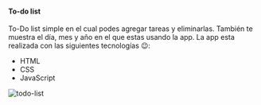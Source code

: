 
#### To-do list

To-Do list simple en el cual podes agregar tareas y eliminarlas. También te muestra el día, mes y año en el que estas usando la app.
La app esta realizada con las siguientes tecnologías 😉:

- HTML
- CSS
- JavaScript

<p aling="center">
    <image src="/assets/todolist.JPG" alt="todo-list">
</p>


